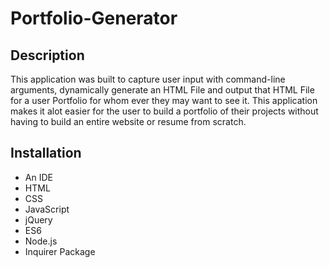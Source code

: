 # Portfolio-Generator

## Description
This application was built to capture user input with command-line arguments, dynamically generate an HTML File and output that HTML File for a user Portfolio for whom ever they may want to see it. This application makes it alot easier for the user to build a portfolio of their projects without having to build an entire website or resume from scratch.

## Installation
- An IDE
- HTML
- CSS
- JavaScript
- jQuery
- ES6
- Node.js
- Inquirer Package



